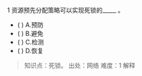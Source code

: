 1
资源预先分配策略可以实现死锁的_____ 。
- ( ) A.预防 
- ( ) B.避免 
- ( ) C.检测 
- ( ) D.恢复

> 知识点：死锁。
> 出处：网络
> 难度：1
> 解释
